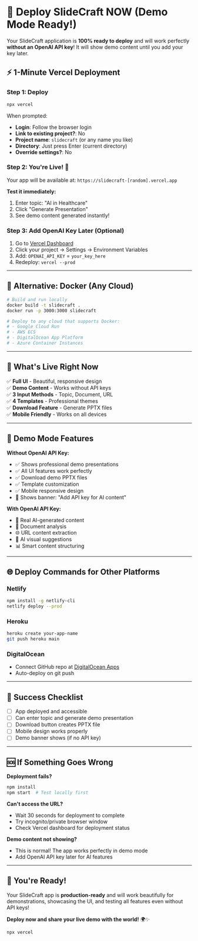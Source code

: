 # 🚀 Deploy SlideCraft NOW (Demo Mode Ready!)

Your SlideCraft application is **100% ready to deploy** and will work perfectly **without an OpenAI API key**! It will show demo content until you add your key later.

## ⚡ 1-Minute Vercel Deployment

### Step 1: Deploy
```bash
npx vercel
```

When prompted:
- **Login**: Follow the browser login
- **Link to existing project?**: No
- **Project name**: `slidecraft` (or any name you like)
- **Directory**: Just press Enter (current directory)
- **Override settings?**: No

### Step 2: You're Live! 🎉

Your app will be available at: `https://slidecraft-[random].vercel.app`

**Test it immediately:**
1. Enter topic: "AI in Healthcare"
2. Click "Generate Presentation"
3. See demo content generated instantly!

### Step 3: Add OpenAI Key Later (Optional)
1. Go to [Vercel Dashboard](https://vercel.com/dashboard)
2. Click your project → Settings → Environment Variables
3. Add: `OPENAI_API_KEY` = `your_key_here`
4. Redeploy: `vercel --prod`

---

## 🐳 Alternative: Docker (Any Cloud)

```bash
# Build and run locally
docker build -t slidecraft .
docker run -p 3000:3000 slidecraft

# Deploy to any cloud that supports Docker:
# - Google Cloud Run
# - AWS ECS
# - DigitalOcean App Platform
# - Azure Container Instances
```

---

## 📱 What's Live Right Now

✅ **Full UI** - Beautiful, responsive design  
✅ **Demo Content** - Works without API keys  
✅ **3 Input Methods** - Topic, Document, URL  
✅ **4 Templates** - Professional themes  
✅ **Download Feature** - Generate PPTX files  
✅ **Mobile Friendly** - Works on all devices  

---

## 🔑 Demo Mode Features

**Without OpenAI API Key:**
- ✅ Shows professional demo presentations
- ✅ All UI features work perfectly
- ✅ Download demo PPTX files
- ✅ Template customization
- ✅ Mobile responsive design
- 🔔 Shows banner: "Add API key for AI content"

**With OpenAI API Key:**
- 🤖 Real AI-generated content
- 📄 Document analysis
- 🌐 URL content extraction
- 🎨 AI visual suggestions
- 📊 Smart content structuring

---

## 🌐 Deploy Commands for Other Platforms

### Netlify
```bash
npm install -g netlify-cli
netlify deploy --prod
```

### Heroku
```bash
heroku create your-app-name
git push heroku main
```

### DigitalOcean
- Connect GitHub repo at [DigitalOcean Apps](https://cloud.digitalocean.com/apps)
- Auto-deploy on git push

---

## 🎯 Success Checklist

- [ ] App deployed and accessible
- [ ] Can enter topic and generate demo presentation
- [ ] Download button creates PPTX file
- [ ] Mobile design works properly
- [ ] Demo banner shows (if no API key)

---

## 🆘 If Something Goes Wrong

**Deployment fails?**
```bash
npm install
npm start  # Test locally first
```

**Can't access the URL?**
- Wait 30 seconds for deployment to complete
- Try incognito/private browser window
- Check Vercel dashboard for deployment status

**Demo content not showing?**
- This is normal! The app works perfectly in demo mode
- Add OpenAI API key later for AI features

---

## 🎉 You're Ready!

Your SlideCraft app is **production-ready** and will work beautifully for demonstrations, showcasing the UI, and testing all features even without API keys!

**Deploy now and share your live demo with the world!** 🌍✨

```bash
npx vercel
```